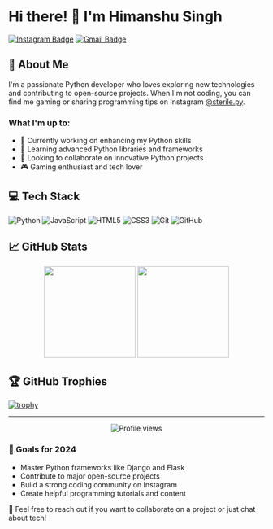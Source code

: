# Hi there! 👋 I'm Himanshu Singh

[![Instagram Badge](https://img.shields.io/badge/-sterile.py-purple?style=flat-square&logo=instagram&logoColor=white&link=https://instagram.com/sterile.py/)](https://instagram.com/sterile.py/)
[![Gmail Badge](https://img.shields.io/badge/-himanshusingh2945@gmail.com-c14438?style=flat-square&logo=Gmail&logoColor=white&link=mailto:himanshusingh2945@gmail.com)](mailto:himanshusingh2945@gmail.com)

## 🚀 About Me

I'm a passionate Python developer who loves exploring new technologies and contributing to open-source projects. When I'm not coding, you can find me gaming or sharing programming tips on Instagram [@sterile.py](https://instagram.com/sterile.py/).

### What I'm up to:

- 🔭 Currently working on enhancing my Python skills
- 🌱 Learning advanced Python libraries and frameworks
- 👯 Looking to collaborate on innovative Python projects
- 🎮 Gaming enthusiast and tech lover

## 💻 Tech Stack

![Python](https://img.shields.io/badge/-Python-3776AB?style=flat-square&logo=Python&logoColor=white)
![JavaScript](https://img.shields.io/badge/-JavaScript-F7DF1E?style=flat-square&logo=javascript&logoColor=black)
![HTML5](https://img.shields.io/badge/-HTML5-E34F26?style=flat-square&logo=html5&logoColor=white)
![CSS3](https://img.shields.io/badge/-CSS3-1572B6?style=flat-square&logo=css3)
![Git](https://img.shields.io/badge/-Git-F05032?style=flat-square&logo=git&logoColor=white)
![GitHub](https://img.shields.io/badge/-GitHub-181717?style=flat-square&logo=github)

## 📈 GitHub Stats

<div align="center">
  <img height="180em" src="https://github-readme-stats.vercel.app/api?username=Sterile-Gaming&show_icons=true&theme=radical&include_all_commits=true&count_private=true"/>
  <img height="180em" src="https://github-readme-streak-stats.herokuapp.com/?user=Sterile-Gaming&theme=radical"/>
</div>

## 🏆 GitHub Trophies

[![trophy](https://github-profile-trophy.vercel.app/?username=Sterile-Gaming&theme=radical&column=7)](https://github.com/ryo-ma/github-profile-trophy)

---

<div align="center">
  <img src="https://komarev.com/ghpvc/?username=Sterile-Gaming&label=Profile%20views&color=blueviolet&style=flat" alt="Profile views"/>
</div>

### 🎯 Goals for 2024
- Master Python frameworks like Django and Flask
- Contribute to major open-source projects
- Build a strong coding community on Instagram
- Create helpful programming tutorials and content

💬 Feel free to reach out if you want to collaborate on a project or just chat about tech!
